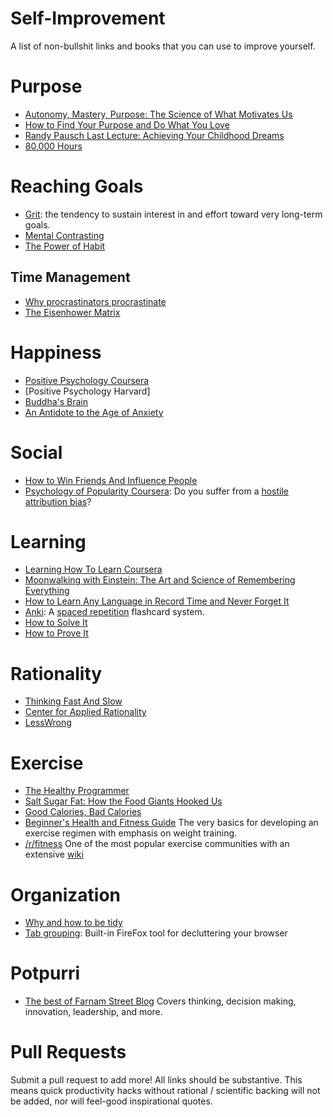 # Self-Improvement
A list of non-bullshit links and books that you can use to improve yourself.

# Purpose
* [Autonomy, Mastery, Purpose: The Science of What Motivates Us](http://www.brainpickings.org/2013/05/09/daniel-pink-drive-rsa-motivation/)
* [How to Find Your Purpose and Do What You Love](http://www.brainpickings.org/index.php/2012/02/27/purpose-work-love/)
* [Randy Pausch Last Lecture: Achieving Your Childhood Dreams](https://www.youtube.com/watch?v=ji5_MqicxSo)
* [80,000 Hours](https://80000hours.org/)

# Reaching Goals
* [Grit](https://sites.sas.upenn.edu/duckworth): the tendency to sustain interest in and effort toward very long-term goals.
* [Mental Contrasting](https://en.wikipedia.org/wiki/Mental_contrasting)
* [The Power of Habit](http://www.amazon.com/The-Power-Habit-What-Business/dp/081298160X)
 
## Time Management
* [Why procrastinators procrastinate](http://waitbutwhy.com/2013/10/why-procrastinators-procrastinate.html)
* [The Eisenhower Matrix](https://www.farnamstreetblog.com/2013/04/how-to-work-more-efficiently-the-eisenhower-matrix/)

# Happiness
* [Positive Psychology Coursera](http://positivepsychologyprogram.com/positive-psychology-coursera-course/)
* [Positive Psychology Harvard]
* [Buddha's Brain](http://www.amazon.com/Buddhas-Brain-Practical-Neuroscience-Happiness-ebook/dp/B003TU29WU)
* [An Antidote to the Age of Anxiety](http://www.brainpickings.org/2014/01/06/alan-watts-wisdom-of-insecurity-1/)

# Social
* [How to Win Friends And Influence People](http://www.amazon.com/How-Win-Friends-Influence-People/dp/1508569754)
* [Psychology of Popularity Coursera](https://www.coursera.org/course/popularity): Do you suffer from a [hostile attribution bias](https://en.wikipedia.org/wiki/Attribution_bias#Hostile_attribution_bias)?

# Learning
* [Learning How To Learn Coursera](https://www.coursera.org/learn/learning-how-to-learn)
* [Moonwalking with Einstein: The Art and Science of Remembering Everything](http://www.amazon.com/Moonwalking-Einstein-Science-Remembering-Everything/dp/0143120530)
* [How to Learn Any Language in Record Time and Never Forget It](http://fourhourworkweek.com/2014/07/16/how-to-learn-any-language-in-record-time-and-never-forget-it/)
* [Anki](http://ankisrs.net/): A [spaced repetition](https://en.wikipedia.org/wiki/Spaced_repetition) flashcard system.
* [How to Solve It](http://www.amazon.com/How-Solve-It-Mathematical-Princeton/dp/069111966X)
* [How to Prove It](http://www.amazon.com/How-Prove-It-Structured-Approach/dp/0521675995)

# Rationality
* [Thinking Fast And Slow](http://www.amazon.com/Thinking-Fast-Slow-Daniel-Kahneman/dp/0374533555)
* [Center for Applied Rationality](http://rationality.org/)
* [LessWrong](lesswrong.com)

# Exercise
* [The Healthy Programmer](http://www.amazon.com/The-Healthy-Programmer-Pragmatic-Programmers/dp/1937785319)
* [Salt Sugar Fat: How the Food Giants Hooked Us](http://www.amazon.com/Salt-Sugar-Fat-Giants-Hooked/dp/0812982193)
* [Good Calories, Bad Calories](http://www.amazon.com/Good-Calories-Bad-Controversial-Science/dp/1400033462)
* [Beginner's Health and Fitness Guide](http://liamrosen.com/fitness.html) The very basics for developing an exercise regimen with emphasis on weight training.
* [/r/fitness](http://www.reddit.com/r/Fitness) One of the most popular exercise communities with an extensive [wiki](https://www.reddit.com/r/Fitness/wiki/index)

# Organization
* [Why and how to be tidy](https://www.farnamstreetblog.com/2014/12/the-life-changing-magic-of-tidying-up/)
* [Tab grouping](https://support.mozilla.org/en-US/kb/tab-groups-organize-tabs?redirectlocale=en-US&redirectslug=what-are-tab-groups): Built-in FireFox tool for decluttering your browser

# Potpurri
* [The best of Farnam Street Blog](https://www.farnamstreetblog.com/best-articles/) Covers thinking, decision making, innovation, leadership, and more.

# Pull Requests
Submit a pull request to add more!  All links should be substantive.  This means quick productivity hacks without rational / scientific backing will not be added, nor will feel-good inspirational quotes.
